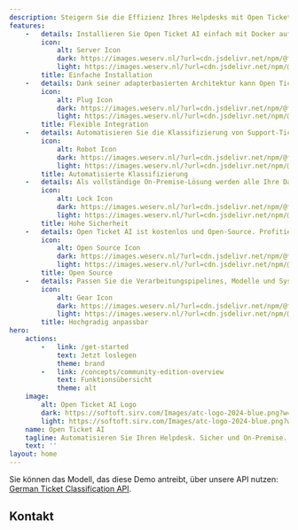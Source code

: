 ```yaml
---
description: Steigern Sie die Effizienz Ihres Helpdesks mit Open Ticket AI, der sicheren, Open-Source- und On-Premise-Lösung zur Automatisierung der Klassifizierung von Support-Tickets. Dank des flexiblen Designs kann es in jedes Ticketsystem integriert werden.
features:
    -   details: Installieren Sie Open Ticket AI einfach mit Docker auf Ihrem eigenen Server.
        icon:
            alt: Server Icon
            dark: https://images.weserv.nl/?url=cdn.jsdelivr.net/npm/@fortawesome/fontawesome-free@6/svgs/solid/server.svg&filt=negate
            light: https://images.weserv.nl/?url=cdn.jsdelivr.net/npm/@fortawesome/fontawesome-free@6/svgs/solid/server.svg
        title: Einfache Installation
    -   details: Dank seiner adapterbasierten Architektur kann Open Ticket AI mit praktisch jedem Helpdesk-System wie OTOBO, Znuny oder OTRS verbunden werden.
        icon:
            alt: Plug Icon
            dark: https://images.weserv.nl/?url=cdn.jsdelivr.net/npm/@fortawesome/fontawesome-free@6/svgs/solid/plug.svg&filt=negate
            light: https://images.weserv.nl/?url=cdn.jsdelivr.net/npm/@fortawesome/fontawesome-free@6/svgs/solid/plug.svg
        title: Flexible Integration
    -   details: Automatisieren Sie die Klassifizierung von Support-Tickets nach Queue und Priorität, um Ihren Workflow zu optimieren.
        icon:
            alt: Robot Icon
            dark: https://images.weserv.nl/?url=cdn.jsdelivr.net/npm/@fortawesome/fontawesome-free@6/svgs/solid/robot.svg&filt=negate
            light: https://images.weserv.nl/?url=cdn.jsdelivr.net/npm/@fortawesome/fontawesome-free@6/svgs/solid/robot.svg
        title: Automatisierte Klassifizierung
    -   details: Als vollständige On-Premise-Lösung werden alle Ihre Daten lokal auf Ihrer Infrastruktur verarbeitet, was maximale Privatsphäre und Sicherheit gewährleistet.
        icon:
            alt: Lock Icon
            dark: https://images.weserv.nl/?url=cdn.jsdelivr.net/npm/@fortawesome/fontawesome-free@6/svgs/solid/lock.svg&filt=negate
            light: https://images.weserv.nl/?url=cdn.jsdelivr.net/npm/@fortawesome/fontawesome-free@6/svgs/solid/lock.svg
        title: Hohe Sicherheit
    -   details: Open Ticket AI ist kostenlos und Open-Source. Profitieren Sie von der Community-gesteuerten Entwicklung und vollständiger Transparenz.
        icon:
            alt: Open Source Icon
            dark: https://images.weserv.nl/?url=cdn.jsdelivr.net/npm/@fortawesome/fontawesome-free@6/svgs/solid/code-branch.svg&filt=negate
            light: https://images.weserv.nl/?url=cdn.jsdelivr.net/npm/@fortawesome/fontawesome-free@6/svgs/solid/code-branch.svg
        title: Open Source
    -   details: Passen Sie die Verarbeitungspipelines, Modelle und Systemverbindungen über eine einfache, aber leistungsstarke Konfigurationsdatei an.
        icon:
            alt: Gear Icon
            dark: https://images.weserv.nl/?url=cdn.jsdelivr.net/npm/@fortawesome/fontawesome-free@6/svgs/solid/gear.svg&filt=negate
            light: https://images.weserv.nl/?url=cdn.jsdelivr.net/npm/@fortawesome/fontawesome-free@6/svgs/solid/gear.svg
        title: Hochgradig anpassbar
hero:
    actions:
        -   link: /get-started
            text: Jetzt loslegen
            theme: brand
        -   link: /concepts/community-edition-overview
            text: Funktionsübersicht
            theme: alt
    image:
        alt: Open Ticket AI Logo
        dark: https://softoft.sirv.com/Images/atc-logo-2024-blue.png?w=300&q=100
        light: https://softoft.sirv.com/Images/atc-logo-2024-blue.png?w=300&q=100
    name: Open Ticket AI
    tagline: Automatisieren Sie Ihren Helpdesk. Sicher und On-Premise.
    text: ''
layout: home
---
```



<AIClassificationAnimation/>


<OTAIPredictionDemo/>

Sie können das Modell, das diese Demo antreibt, über unsere API nutzen:
[German Ticket Classification API](./guide/prediction-api.md).

<YoutubeVideo
    videoId="Kz5kWb8w5Bg"
    title="Open Ticket AI — Die Open-Source-Lösung für die automatisierte Ticket-Klassifizierung"
/>
<ServicePackages/>

<SyntheticDataPackages/>
<SupportPlans/>

## Kontakt

<ContactForm/>